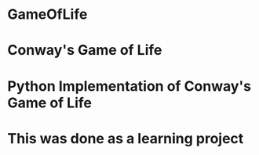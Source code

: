 # GameOfLife
# Conway's Game of Life


# Python Implementation of Conway's Game of Life

# This was done as a learning project
